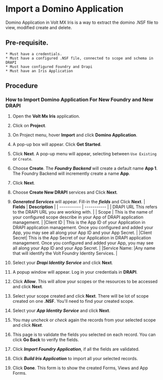 # Import a Domino Application
Domino Application in Volt MX Iris is a way to extract the domino .NSF file to view, modified create and delete.
 
## Pre-requisite.
 
    * Must have a credentials.
    * Must have a configured .NSF file, connected to scope and schema in DRAPI
    * Must have configured Foundry and Drapi
    * Must have an Iris Application
    
## Procedure

### How to Import Domino Application For New Foundry and New DRAPI 
1. Open the **Volt Mx Iris** application.
2. Click on **Project**.
3. On Project menu, hover **Import** and click **Domino Application**.
4. A pop-up box will appear. Click **Get Started**.
5. Click **Next**. A pop-up menu will appear, selecting between `Use Existing` or `Create`. 
6. Choose **Create**. The ***Foundry Backend*** will create a default name **App 1**. The Foundry Backend will incremently create a name **App**.
7. Click **Next**. 
8. Choose  **Create New DRAPI** services and Click **Next**.
9. ***Generated Services*** will appear. Fill-in the ***fields*** and Click **Next**.
    |  **Fields**     | **Description** |
    | ----------- | ----------- |
    | DRAPI URL   This refers to the DRAPI URL you are working with.     |
    | Scope       | This is the name of your configured scope describe in your App of DRAPI application management. |
    |Client ID    | This is the App ID of your Application in DRAPI application management. Once you configured and added your App, you may see all along your App ID and your App Secret. |
    |Client Secret| This is the App Secret of our Application in DRAPI application management. Once you configured and added your App, you may see all along your App ID and your App Secret. |
    |Service Name: |Any name that will identify the Volt Foundry Identity Services. |
10. Select your ***Drapi Identity Service*** and click **Next**.
11. A popup window will appear. Log in your credentials in **DRAPI**.
12. Click **Allow**. This will allow your scopes or the resources to be accessed and click **Next**.
13. Select your scope created and click **Next**. There will be lot of scope created on one **.NSF**. You'll need to find your created scope. 
14. Select your ***App Identity Service*** and click **Next**.
15. You may  _uncheck_ or _check_ again the records from your selected scope and click ***Next***.
16. This page is to validate the fields you selected on each record. 
You can click **Go Back** to verify the fields. 
17. Click ***Import Foundry Application***, if all the fields are validated.

18. Click  ***Build Iris Application*** to import all your selected records.
19. Click **Done**. This form is to show the created Forms, Views and App Forms.





 
